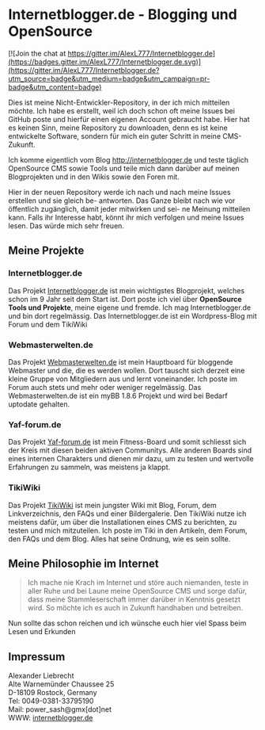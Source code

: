 # Internetblogger.de - Blogging und OpenSource

[![Join the chat at https://gitter.im/AlexL777/Internetblogger.de](https://badges.gitter.im/AlexL777/Internetblogger.de.svg)](https://gitter.im/AlexL777/Internetblogger.de?utm_source=badge&utm_medium=badge&utm_campaign=pr-badge&utm_content=badge)

Dies ist meine Nicht-Entwickler-Repository, in der ich mich mitteilen möchte. Ich habe es
erstellt, weil ich doch schon oft meine Issues bei GitHub poste und hierfür einen eigenen
Account gebraucht habe. Hier hat es keinen Sinn, meine Repository zu downloaden, denn es ist
keine entwickelte Software, sondern für mich ein guter Schritt in meine CMS-Zukunft.

Ich komme eigentlich vom Blog http://internetblogger.de und teste täglich OpenSource CMS
sowie Tools und teile mich dann darüber auf meinen Blogprojekten und in den Wikis sowie
den Foren mit.

Hier in der neuen Repository werde ich nach und nach meine Issues erstellen und sie gleich be-
antworten. Das Ganze bleibt nach wie vor öffentlich zugänglich, damit jeder mitwirken und sei-
ne Meinung mitteilen kann. Falls ihr Interesse habt, könnt ihr mich verfolgen und meine
Issues lesen. Das würde mich sehr freuen.

## Meine Projekte
### Internetblogger.de
Das Projekt [Internetblogger.de](http://internetblogger.de) ist mein wichtigstes Blogprojekt, welches schon im 9 Jahr seit dem Start ist. Dort poste ich viel über __OpenSource Tools und Projekte__, meine eigene und fremde. Ich mag Internetblogger.de und bin dort regelmässig. 
Das Internetblogger.de ist ein Wordpress-Blog mit Forum und dem TikiWiki
### Webmasterwelten.de
Das Projekt [Webmasterwelten.de](http://webmasterwelten.de) ist mein Hauptboard für bloggende Webmaster und die, die es werden wollen. Dort tauscht sich derzeit eine kleine Gruppe von Mitgliedern aus und lernt voneinander. Ich poste im Forum auch stets und mehr oder weniger regelmässig. Das Webmasterwelten.de ist ein myBB 1.8.6 Projekt und wird bei Bedarf uptodate gehalten. 
### Yaf-forum.de
Das Projekt [Yaf-forum.de](http://yaf-forum.de) ist mein Fitness-Board und somit schliesst sich der Kreis mit diesen beiden aktiven Communitys. Alle anderen Boards sind eines internen Charakters und dienen mir dazu, um zu testen und wertvolle Erfahrungen zu sammeln, was meistens ja klappt.
### TikiWiki
Das Projekt [TikiWiki](http://internetblogger.de/tikiwiki) ist mein jungster Wiki mit Blog, Forum, dem Linkverzeichnis, den FAQs und einer Bildergalerie. Den TikiWiki nutze ich meistens dafür, um über die Installationen eines CMS zu berichten, zu testen und mich mitzuteilen. Ich poste im Tiki in den Artikeln, dem Forum, den FAQs und dem Blog. Alles hat seine Ordnung, wie es sein sollte. 

## Meine Philosophie im Internet
>Ich mache nie Krach im Internet und störe auch niemanden, teste in aller Ruhe und bei Laune meine OpenSource CMS und sorge dafür, dass meine Stammleserschaft immer darüber in Kenntnis gesetzt wird. So möchte ich es auch in Zukunft handhaben und betreiben.

Nun sollte das schon reichen und ich wünsche euch hier viel Spass beim Lesen und Erkunden

## Impressum
Alexander Liebrecht<br>
Alte Warnemünder Chaussee 25<br>
D-18109 Rostock, Germany<br>
Tel: 0049-0381-33795190<br>
Mail: power_sash@gmx[dot]net<br>
WWW: [internetblogger.de](http://internetblogger.de)


